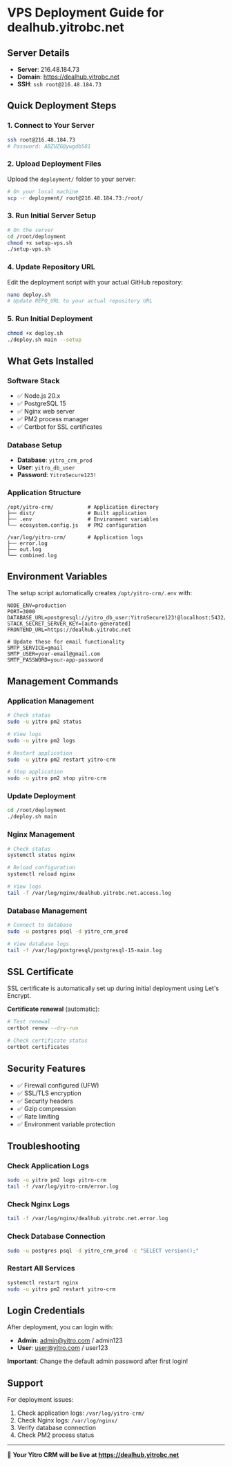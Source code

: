 # VPS Deployment Guide for dealhub.yitrobc.net

## Server Details

- **Server**: 216.48.184.73
- **Domain**: https://dealhub.yitrobc.net
- **SSH**: `ssh root@216.48.184.73`

## Quick Deployment Steps

### 1. Connect to Your Server

```bash
ssh root@216.48.184.73
# Password: ABZUZG@ywgdb581
```

### 2. Upload Deployment Files

Upload the `deployment/` folder to your server:

```bash
# On your local machine
scp -r deployment/ root@216.48.184.73:/root/
```

### 3. Run Initial Server Setup

```bash
# On the server
cd /root/deployment
chmod +x setup-vps.sh
./setup-vps.sh
```

### 4. Update Repository URL

Edit the deployment script with your actual GitHub repository:

```bash
nano deploy.sh
# Update REPO_URL to your actual repository URL
```

### 5. Run Initial Deployment

```bash
chmod +x deploy.sh
./deploy.sh main --setup
```

## What Gets Installed

### Software Stack

- ✅ Node.js 20.x
- ✅ PostgreSQL 15
- ✅ Nginx web server
- ✅ PM2 process manager
- ✅ Certbot for SSL certificates

### Database Setup

- **Database**: `yitro_crm_prod`
- **User**: `yitro_db_user`
- **Password**: `YitroSecure123!`

### Application Structure

```
/opt/yitro-crm/           # Application directory
├── dist/                 # Built application
├── .env                  # Environment variables
└── ecosystem.config.js   # PM2 configuration

/var/log/yitro-crm/       # Application logs
├── error.log
├── out.log
└── combined.log
```

## Environment Variables

The setup script automatically creates `/opt/yitro-crm/.env` with:

```env
NODE_ENV=production
PORT=3000
DATABASE_URL=postgresql://yitro_db_user:YitroSecure123!@localhost:5432/yitro_crm_prod
STACK_SECRET_SERVER_KEY=[auto-generated]
FRONTEND_URL=https://dealhub.yitrobc.net

# Update these for email functionality
SMTP_SERVICE=gmail
SMTP_USER=your-email@gmail.com
SMTP_PASSWORD=your-app-password
```

## Management Commands

### Application Management

```bash
# Check status
sudo -u yitro pm2 status

# View logs
sudo -u yitro pm2 logs

# Restart application
sudo -u yitro pm2 restart yitro-crm

# Stop application
sudo -u yitro pm2 stop yitro-crm
```

### Update Deployment

```bash
cd /root/deployment
./deploy.sh main
```

### Nginx Management

```bash
# Check status
systemctl status nginx

# Reload configuration
systemctl reload nginx

# View logs
tail -f /var/log/nginx/dealhub.yitrobc.net.access.log
```

### Database Management

```bash
# Connect to database
sudo -u postgres psql -d yitro_crm_prod

# View database logs
tail -f /var/log/postgresql/postgresql-15-main.log
```

## SSL Certificate

SSL certificate is automatically set up during initial deployment using Let's Encrypt.

**Certificate renewal** (automatic):

```bash
# Test renewal
certbot renew --dry-run

# Check certificate status
certbot certificates
```

## Security Features

- ✅ Firewall configured (UFW)
- ✅ SSL/TLS encryption
- ✅ Security headers
- ✅ Gzip compression
- ✅ Rate limiting
- ✅ Environment variable protection

## Troubleshooting

### Check Application Logs

```bash
sudo -u yitro pm2 logs yitro-crm
tail -f /var/log/yitro-crm/error.log
```

### Check Nginx Logs

```bash
tail -f /var/log/nginx/dealhub.yitrobc.net.error.log
```

### Check Database Connection

```bash
sudo -u postgres psql -d yitro_crm_prod -c "SELECT version();"
```

### Restart All Services

```bash
systemctl restart nginx
sudo -u yitro pm2 restart yitro-crm
```

## Login Credentials

After deployment, you can login with:

- **Admin**: admin@yitro.com / admin123
- **User**: user@yitro.com / user123

**Important**: Change the default admin password after first login!

## Support

For deployment issues:

1. Check application logs: `/var/log/yitro-crm/`
2. Check Nginx logs: `/var/log/nginx/`
3. Verify database connection
4. Check PM2 process status

---

🎉 **Your Yitro CRM will be live at https://dealhub.yitrobc.net**
